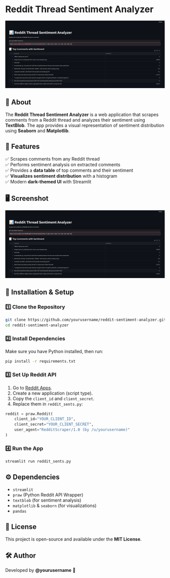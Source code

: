 # Reddit Thread Sentiment Analyzer

![Reddit Sentiment Analyzer](screenshot.png)

## 📌 About
The **Reddit Thread Sentiment Analyzer** is a web application that scrapes comments from a Reddit thread and analyzes their sentiment using **TextBlob**. The app provides a visual representation of sentiment distribution using **Seaborn** and **Matplotlib**.

## 🎯 Features
✅ Scrapes comments from any Reddit thread  
✅ Performs sentiment analysis on extracted comments  
✅ Provides a **data table** of top comments and their sentiment  
✅ **Visualizes sentiment distribution** with a histogram  
✅ Modern **dark-themed UI** with Streamlit  

## 🖥️ Screenshot
![App Screenshot](screenshot.png)

## 🚀 Installation & Setup
### 1️⃣ Clone the Repository
```bash
git clone https://github.com/yourusername/reddit-sentiment-analyzer.git
cd reddit-sentiment-analyzer
```

### 2️⃣ Install Dependencies
Make sure you have Python installed, then run:
```bash
pip install -r requirements.txt
```

### 3️⃣ Set Up Reddit API
1. Go to [Reddit Apps](https://www.reddit.com/prefs/apps).
2. Create a new application (script type).
3. Copy the `client_id` and `client_secret`.
4. Replace them in `reddit_sents.py`:
```python
reddit = praw.Reddit(
    client_id="YOUR_CLIENT_ID",
    client_secret="YOUR_CLIENT_SECRET",
    user_agent="RedditScraper/1.0 (by /u/yourusername)"
)
```

### 4️⃣ Run the App
```bash
streamlit run reddit_sents.py
```

## ⚙️ Dependencies
- `streamlit`
- `praw` (Python Reddit API Wrapper)
- `textblob` (for sentiment analysis)
- `matplotlib` & `seaborn` (for visualizations)
- `pandas`

## 📜 License
This project is open-source and available under the **MIT License**.

## 🛠️ Author
Developed by **@yourusername** 🚀

